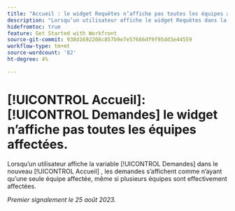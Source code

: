 ```yaml
---
title: "Accueil : le widget Requêtes n’affiche pas toutes les équipes affectées"
description: "Lorsqu’un utilisateur affiche le widget Requêtes dans la nouvelle expérience d’accueil, les requêtes s’affichent comme si une seule équipe était affectée, même si plusieurs équipes ont été affectées."
hidefromtoc: true
feature: Get Started with Workfront
source-git-commit: 938d1692208c857b9e7e57666df9f95dd3e44559
workflow-type: tm+mt
source-wordcount: '82'
ht-degree: 4%

---
```



# [!UICONTROL Accueil]: [!UICONTROL Demandes] le widget n’affiche pas toutes les équipes affectées.

Lorsqu’un utilisateur affiche la variable [!UICONTROL Demandes] dans le nouveau [!UICONTROL Accueil] , les demandes s’affichent comme n’ayant qu’une seule équipe affectée, même si plusieurs équipes sont effectivement affectées.

_Premier signalement le 25 août 2023._

